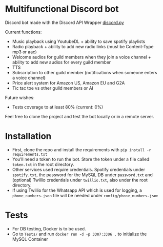 # Multifunctional Discord bot

Discord bot made with the Discord API Wrapper [discord.py](https://discordpy.readthedocs.io/en/latest/index.html)

Current functions:
* Music playback using YoutubeDL + ability to save spotify playlists
* Radio playback + ability to add new radio links (must be Content-Type mp3 or aac)
* Welcome audios for guild members when they join a voice channel + ability to add new audios for every guild member
* TTS
* Subscription to other guild member (notifications when someone enters a voice channel)
* Price alert system for Amazon US, Amazon EU and G2A
* Tic tac toe vs other gulld members or AI

Future wishes:
* Tests coverage to at least 80% (current: 0%)

Feel free to clone the project and test the bot locally or in a remote server. 

# Installation

* First, clone the repo and install the requirements with `pip install -r requirements.txt`
* You'll need a token to run the bot. Store the token under a file called `token.txt` in the root directory.
* Other services used require credentials. Spotify credentials under `spotify.txt`, the password for the MySQL DB under `password.txt` and (optional) Twillio credentials under `twillio.txt`, also under the root directory.
* If using Twillio for the Whatsapp API which is used for logging, a `phone_numbers.json` file will be needed under `config/phone_numbers.json`

# Tests

* For DB testing, Docker is to be used.
* Go to `Tests/` and run `docker run -d -p 3307:3306 .` to initialize the MySQL Container
